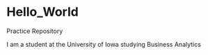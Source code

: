 # Hello_World
Practice Repository

I am a student at the University of Iowa studying Business Analytics
